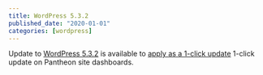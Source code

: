 ```yaml
---
title: WordPress 5.3.2
published_date: "2020-01-01"
categories: [wordpress]
---
```

Update to [WordPress 5.3.2](https://wordpress.org/news/2019/12/wordpress-5-3-2-maintenance-release/) is available to [apply as a 1-click update](/core-updates) 1-click update on Pantheon site dashboards.
